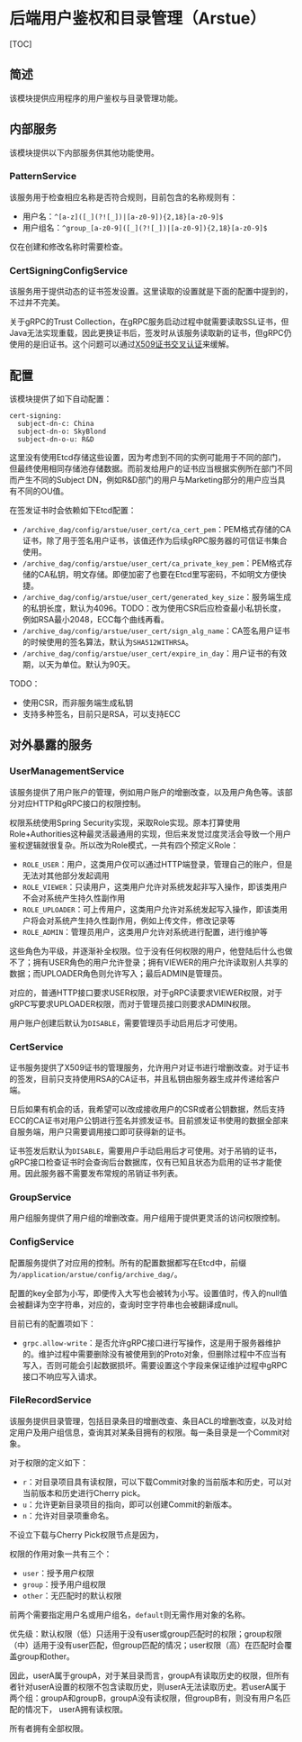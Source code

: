 <h1>后端用户鉴权和目录管理（Arstue）</h1>

[TOC]

## 简述

该模块提供应用程序的用户鉴权与目录管理功能。

## 内部服务

该模块提供以下内部服务供其他功能使用。

### PatternService

该服务用于检查相应名称是否符合规则，目前包含的名称规则有：

+ 用户名：`^[a-z]([_](?![_])|[a-z0-9]){2,18}[a-z0-9]$`
+ 用户组名：`^group_[a-z0-9]([_](?![_])|[a-z0-9]){2,18}[a-z0-9]$`

仅在创建和修改名称时需要检查。

### CertSigningConfigService

该服务用于提供动态的证书签发设置。这里读取的设置就是下面的配置中提到的，不过并不完美。

关于gRPC的Trust Collection，在gRPC服务启动过程中就需要读取SSL证书，但Java无法实现重载，因此更换证书后，签发时从该服务读取新的证书，但gRPC仍使用的是旧证书。这个问题可以通过[X509证书交叉认证](https://zh.wikipedia.org/wiki/X.509#%E8%AF%81%E4%B9%A6%E9%93%BE%E5%92%8C%E4%BA%A4%E5%8F%89%E8%AE%A4%E8%AF%81)来缓解。

## 配置

该模块提供了如下自动配置：

```
cert-signing:
  subject-dn-c: China
  subject-dn-o: SkyBlond
  subject-dn-o-u: R&D
```

这里没有使用Etcd存储这些设置，因为考虑到不同的实例可能用于不同的部门，但最终使用相同存储池存储数据。而前发给用户的证书应当根据实例所在部门不同而产生不同的Subject DN，例如R&D部门的用户与Marketing部分的用户应当具有不同的OU值。

在签发证书时会依赖如下Etcd配置：

+ `/archive_dag/config/arstue/user_cert/ca_cert_pem`：PEM格式存储的CA证书，除了用于签名用户证书，该值还作为后续gRPC服务器的可信证书集合使用。
+ `/archive_dag/config/arstue/user_cert/ca_private_key_pem`：PEM格式存储的CA私钥，明文存储。即便加密了也要在Etcd里写密码，不如明文方便快捷。
+ `/archive_dag/config/arstue/user_cert/generated_key_size`：服务端生成的私钥长度，默认为4096。TODO：改为使用CSR后应检查最小私钥长度，例如RSA最小2048，ECC每个曲线再看。
+ `/archive_dag/config/arstue/user_cert/sign_alg_name`：CA签名用户证书的时候使用的签名算法，默认为`SHA512WITHRSA`。
+ `/archive_dag/config/arstue/user_cert/expire_in_day`：用户证书的有效期，以天为单位。默认为90天。

TODO：

+ 使用CSR，而非服务端生成私钥
+ 支持多种签名，目前只是RSA，可以支持ECC

## 对外暴露的服务

### UserManagementService

该服务提供了用户账户的管理，例如用户账户的增删改查，以及用户角色等。该部分对应HTTP和gRPC接口的权限控制。

权限系统使用Spring Security实现，采取Role实现。原本打算使用Role+Authorities这种最灵活最通用的实现，但后来发觉过度灵活会导致一个用户鉴权逻辑就很复杂。所以改为Role模式，一共有四个预定义Role：

+ `ROLE_USER`：用户，这类用户仅可以通过HTTP端登录，管理自己的账户，但是无法对其他部分发起调用
+ `ROLE_VIEWER`：只读用户，这类用户允许对系统发起非写入操作，即该类用户不会对系统产生持久性副作用
+ `ROLE_UPLOADER`：可上传用户，这类用户允许对系统发起写入操作，即该类用户将会对系统产生持久性副作用，例如上传文件，修改记录等
+ `ROLE_ADMIN`：管理员用户，这类用户允许对系统进行配置，进行维护等

这些角色为平级，并逐渐补全权限。位于没有任何权限的用户，他登陆后什么也做不了；拥有USER角色的用户允许登录；拥有VIEWER的用户允许读取别人共享的数据；而UPLOADER角色则允许写入；最后ADMIN是管理员。

对应的，普通HTTP接口要求USER权限，对于gRPC读要求VIEWER权限，对于gRPC写要求UPLOADER权限，而对于管理员接口则要求ADMIN权限。

用户账户创建后默认为`DISABLE`，需要管理员手动启用后才可使用。

### CertService

证书服务提供了X509证书的管理服务，允许用户对证书进行增删改查。对于证书的签发，目前只支持使用RSA的CA证书，并且私钥由服务器生成并传递给客户端。

日后如果有机会的话，我希望可以改成接收用户的CSR或者公钥数据，然后支持ECC的CA证书对用户公钥进行签名并颁发证书。目前颁发证书使用的数据全部来自服务端，用户只需要调用接口即可获得新的证书。

证书签发后默认为`DISABLE`，需要用户手动启用后才可使用。对于吊销的证书，gRPC接口检查证书时会查询后台数据库，仅有已知且状态为启用的证书才能使用。因此服务器不需要发布常规的吊销证书列表。

### GroupService

用户组服务提供了用户组的增删改查。用户组用于提供更灵活的访问权限控制。

### ConfigService

配置服务提供了对应用的控制。所有的配置数据都写在Etcd中，前缀为`/application/arstue/config/archive_dag/`。

配置的key全部为小写，即便传入大写也会被转为小写。设置值时，传入的null值会被翻译为空字符串，对应的，查询时空字符串也会被翻译成null。

目前已有的配置项如下：

+ `grpc.allow-write`：是否允许gRPC接口进行写操作，这是用于服务器维护的。维护过程中需要删除没有被使用到的Proto对象，但删除过程中不应当有写入，否则可能会引起数据损坏。需要设置这个字段来保证维护过程中gRPC接口不响应写入请求。

### FileRecordService

该服务提供目录管理，包括目录条目的增删改查、条目ACL的增删改查，以及对给定用户及用户组信息，查询其对某条目拥有的权限。每一条目录是一个Commit对象。

对于权限的定义如下：

+ `r`：对目录项目具有读权限，可以下载Commit对象的当前版本和历史，可以对当前版本和历史进行Cherry pick。
+ `u`：允许更新目录项目的指向，即可以创建Commit的新版本。
+ `n`：允许对目录项重命名。

不设立下载与Cherry Pick权限节点是因为，

权限的作用对象一共有三个：

+ `user`：授予用户权限
+ `group`：授予用户组权限
+ `other`：无匹配时的默认权限

前两个需要指定用户名或用户组名，`default`则无需作用对象的名称。

优先级：默认权限（低）只适用于没有user或group匹配时的权限；group权限（中）适用于没有user匹配，但group匹配的情况；user权限（高）在匹配时会覆盖group和other。

因此，userA属于groupA，对于某目录而言，groupA有读取历史的权限，但所有者针对userA设置的权限不包含读取历史，则userA无法读取历史。若userA属于两个组：groupA和groupB，groupA没有读权限，但groupB有，则没有用户名匹配的情况下， userA拥有读权限。

所有者拥有全部权限。

